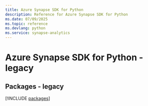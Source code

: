 ```yaml
---
title: Azure Synapse SDK for Python
description: Reference for Azure Synapse SDK for Python
ms.date: 07/09/2025
ms.topic: reference
ms.devlang: python
ms.service: synapse-analytics
---
```

# Azure Synapse SDK for Python - legacy
## Packages - legacy
[!INCLUDE [packages](synapse-index.md)]